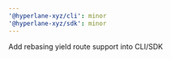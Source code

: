 ```yaml
---
'@hyperlane-xyz/cli': minor
'@hyperlane-xyz/sdk': minor
---
```


Add rebasing yield route support into CLI/SDK
